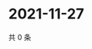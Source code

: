 # 2021-11-27

共 0 条

<!-- BEGIN WEIBO -->
<!-- 最后更新时间 Sat Nov 27 2021 11:09:00 GMT+0800 (China Standard Time) -->

<!-- END WEIBO -->
